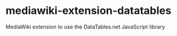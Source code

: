 mediawiki-extension-datatables
==============================

MediaWiki extension to use the DataTables.net JavaScript library
